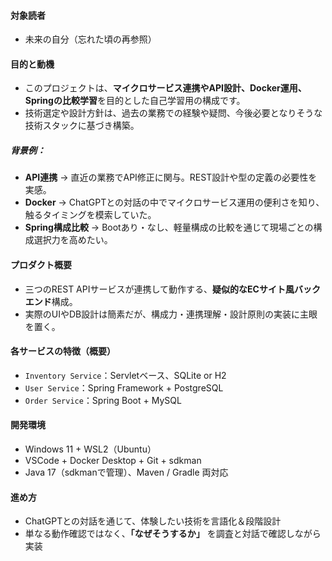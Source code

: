 #### 対象読者
- 未来の自分（忘れた頃の再参照）

#### 目的と動機
- このプロジェクトは、**マイクロサービス連携やAPI設計、Docker運用、Springの比較学習**を目的とした自己学習用の構成です。
- 技術選定や設計方針は、過去の業務での経験や疑問、今後必要となりそうな技術スタックに基づき構築。

##### 背景例：
- **API連携** → 直近の業務でAPI修正に関与。REST設計や型の定義の必要性を実感。
- **Docker** → ChatGPTとの対話の中でマイクロサービス運用の便利さを知り、触るタイミングを模索していた。
- **Spring構成比較** → Bootあり・なし、軽量構成の比較を通じて現場ごとの構成選択力を高めたい。

#### プロダクト概要
- 三つのREST APIサービスが連携して動作する、**疑似的なECサイト風バックエンド**構成。
- 実際のUIやDB設計は簡素だが、構成力・連携理解・設計原則の実装に主眼を置く。

#### 各サービスの特徴（概要）
- `Inventory Service`：Servletベース、SQLite or H2
- `User Service`：Spring Framework + PostgreSQL
- `Order Service`：Spring Boot + MySQL

#### 開発環境
- Windows 11 + WSL2（Ubuntu）
- VSCode + Docker Desktop + Git + sdkman
- Java 17（sdkmanで管理）、Maven / Gradle 両対応

#### 進め方
- ChatGPTとの対話を通じて、体験したい技術を言語化＆段階設計
- 単なる動作確認ではなく、**「なぜそうするか」** を調査と対話で確認しながら実装
